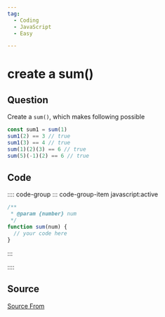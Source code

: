 ```yaml
---
tag:
  - Coding
  - JavaScript
  - Easy

---
```

  
# create a sum()

## Question
Create a `sum()`, which makes following possible

```js
const sum1 = sum(1)
sum1(2) == 3 // true
sum1(3) == 4 // true
sum(1)(2)(3) == 6 // true
sum(5)(-1)(2) == 6 // true
```

## Code
:::: code-group
::: code-group-item javascript:active
```javascript
/**
 * @param {number} num
 */
function sum(num) {
  // your code here
}
```
:::
    
::::



##  Source
[Source From](https://bigfrontend.dev/problem/create-a-sum)

  